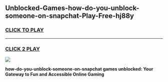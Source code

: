
## Unblocked-Games-how-do-you-unblock-someone-on-snapchat-Play-Free-hj88y
<h3>
<a href="https://premium76.site?title=how-do-you-unblock-someone-on-snapchat&ref=18A1">CLICK TO PLAY</a></h3>
<hr>

<h3>
<a href="https://premium76.site?title=how-do-you-unblock-someone-on-snapchat&ref=18A1">CLICK 2 PLAY</a>
  
</h3>

<a href="https://premium76.site?title=how-do-you-unblock-someone-on-snapchat&ref=18A1"><img src="https://clearcache.store/games.png"></a>


**how-do-you-unblock-someone-on-snapchat games unblocked: Your Gateway to Fun and Accessible Online Gaming**
